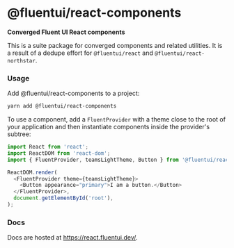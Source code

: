 # @fluentui/react-components

**Converged Fluent UI React components**

This is a suite package for converged components and related utilities. It is a result of a dedupe effort for `@fluentui/react` and `@fluentui/react-northstar`.

### Usage

Add @fluentui/react-components to a project:

```sh
yarn add @fluentui/react-components
```

To use a component, add a `FluentProvider` with a theme close to the root of your application and then instantiate components inside the provider's subtree:

```js
import React from 'react';
import ReactDOM from 'react-dom';
import { FluentProvider, teamsLightTheme, Button } from '@fluentui/react-components';

ReactDOM.render(
  <FluentProvider theme={teamsLightTheme}>
    <Button appearance="primary">I am a button.</Button>
  </FluentProvider>,
  document.getElementById('root'),
);
```

### Docs

Docs are hosted at https://react.fluentui.dev/.

